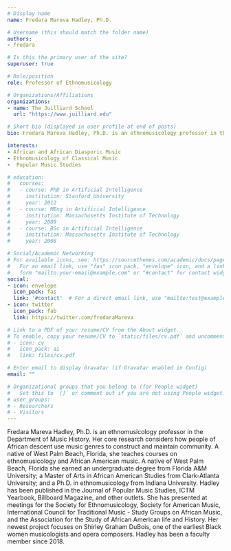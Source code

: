 ```yaml
---
# Display name
name: Fredara Mareva Hadley, Ph.D.

# Username (this should match the folder name)
authors:
- fredara

# Is this the primary user of the site?
superuser: true

# Role/position
role: Professor of Ethnomusicology

# Organizations/Affiliations
organizations:
- name: The Juilliard School
  url: "https://www.juilliard.edu"

# Short bio (displayed in user profile at end of posts)
bio: Fredara Mareva Hadley, Ph.D. is an ethnomusicology professor in the Department of Music History.

interests:
- African and African Diasporic Music 
- Ethnomusicology of Classical Music
-  Popular Music Studies

# education:
#   courses:
#   - course: PhD in Artificial Intelligence
#     institution: Stanford University
#     year: 2012
#   - course: MEng in Artificial Intelligence
#     institution: Massachusetts Institute of Technology
#     year: 2009
#   - course: BSc in Artificial Intelligence
#     institution: Massachusetts Institute of Technology
#     year: 2008

# Social/Academic Networking
# For available icons, see: https://sourcethemes.com/academic/docs/page-builder/#icons
#   For an email link, use "fas" icon pack, "envelope" icon, and a link in the
#   form "mailto:your-email@example.com" or "#contact" for contact widget.
social:
- icon: envelope
  icon_pack: fas
  link: '#contact'  # For a direct email link, use "mailto:test@example.org".
- icon: twitter
  icon_pack: fab
  link: https://twitter.com/fredaraMareva

# Link to a PDF of your resume/CV from the About widget.
# To enable, copy your resume/CV to `static/files/cv.pdf` and uncomment the lines below.
# - icon: cv
#   icon_pack: ai
#   link: files/cv.pdf

# Enter email to display Gravatar (if Gravatar enabled in Config)
email: ""

# Organizational groups that you belong to (for People widget)
#   Set this to `[]` or comment out if you are not using People widget.
# user_groups:
# - Researchers
# - Visitors
---
```


Fredara Mareva Hadley, Ph.D. is an ethnomusicology professor in the Department of Music History. Her core research considers how people of African descent use music genres to construct and maintain community. A native of West Palm Beach, Florida, she teaches courses on ethnomusicology and African American music. A native of West Palm Beach, Florida she earned an undergraduate degree from Florida A&M University; a Master of Arts in African American Studies from Clark-Atlanta University; and a Ph.D. in ethnomusicology from Indiana University. Hadley has been published in the Journal of Popular Music Studies, ICTM Yearbook, Billboard Magazine, and other outlets. She has presented at meetings for the Society for Ethnomusicology, Society for American Music, International Council for Traditional Music - Study Groups on African Music, and the Association for the Study of African American life and History. Her newest project focuses on Shirley Graham DuBois, one of the earliest Black women musicologists and opera composers. Hadley has been a faculty member since 2018.
